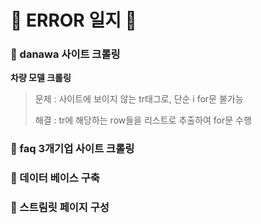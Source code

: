 # 🚨 ERROR 일지 🚨 

### 📌 danawa 사이트 크롤링
**차량 모델 크롤링**
> 문제 : 사이트에 보이지 않는 tr태그로, 단순 i for문 불가능
> 
> 해결 : tr에 해당하는 row들을 리스트로 추출하여 for문 수행 


### 📌 faq 3개기업 사이트 크롤링

### 📌 데이터 베이스 구축

### 📌 스트림릿 페이지 구성
